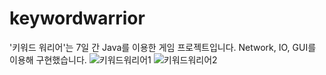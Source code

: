 
# keywordwarrior
'키워드 워리어'는 7일 간 Java를 이용한 게임 프로젝트입니다. Network, IO, GUI를 이용해 구현했습니다.
![키워드워리어1](https://user-images.githubusercontent.com/75344304/117390621-75cfba80-af29-11eb-9f22-3f010dda3db5.png)
![키워드워리어2](https://user-images.githubusercontent.com/75344304/117390654-8849f400-af29-11eb-9891-2d505bd77976.png)

